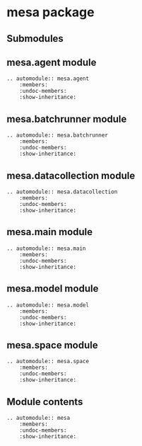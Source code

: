 # mesa package

## Submodules

## mesa.agent module

```{eval-rst}
.. automodule:: mesa.agent
    :members:
    :undoc-members:
    :show-inheritance:
```

## mesa.batchrunner module

```{eval-rst}
.. automodule:: mesa.batchrunner
    :members:
    :undoc-members:
    :show-inheritance:
```

## mesa.datacollection module

```{eval-rst}
.. automodule:: mesa.datacollection
    :members:
    :undoc-members:
    :show-inheritance:
```

## mesa.main module

```{eval-rst}
.. automodule:: mesa.main
    :members:
    :undoc-members:
    :show-inheritance:
```

## mesa.model module

```{eval-rst}
.. automodule:: mesa.model
    :members:
    :undoc-members:
    :show-inheritance:
```

## mesa.space module

```{eval-rst}
.. automodule:: mesa.space
    :members:
    :undoc-members:
    :show-inheritance:
```

## Module contents

```{eval-rst}
.. automodule:: mesa
    :members:
    :undoc-members:
    :show-inheritance:
```
